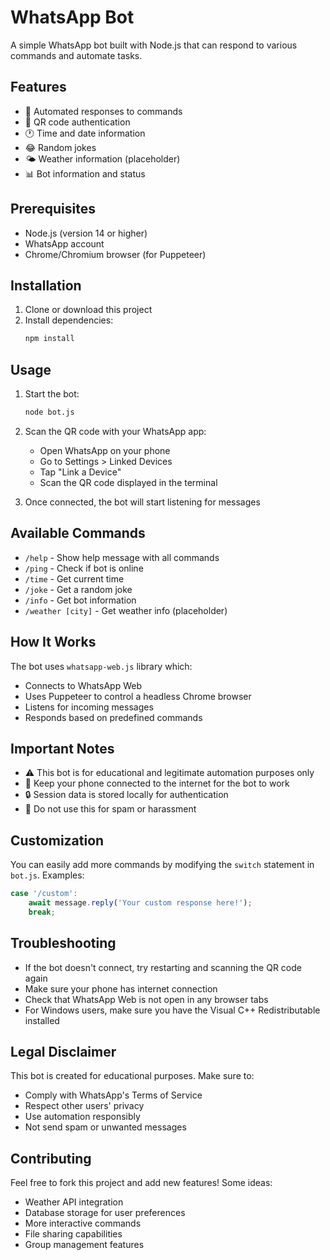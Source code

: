 # WhatsApp Bot

A simple WhatsApp bot built with Node.js that can respond to various commands and automate tasks.

## Features

- 🤖 Automated responses to commands
- 📱 QR code authentication
- 🕐 Time and date information
- 😂 Random jokes
- 🌤️ Weather information (placeholder)
- 📊 Bot information and status

## Prerequisites

- Node.js (version 14 or higher)
- WhatsApp account
- Chrome/Chromium browser (for Puppeteer)

## Installation

1. Clone or download this project
2. Install dependencies:
   ```bash
   npm install
   ```

## Usage

1. Start the bot:
   ```bash
   node bot.js
   ```

2. Scan the QR code with your WhatsApp app:
   - Open WhatsApp on your phone
   - Go to Settings > Linked Devices
   - Tap "Link a Device"
   - Scan the QR code displayed in the terminal

3. Once connected, the bot will start listening for messages

## Available Commands

- `/help` - Show help message with all commands
- `/ping` - Check if bot is online
- `/time` - Get current time
- `/joke` - Get a random joke
- `/info` - Get bot information
- `/weather [city]` - Get weather info (placeholder)

## How It Works

The bot uses `whatsapp-web.js` library which:
- Connects to WhatsApp Web
- Uses Puppeteer to control a headless Chrome browser
- Listens for incoming messages
- Responds based on predefined commands

## Important Notes

- ⚠️ This bot is for educational and legitimate automation purposes only
- 📱 Keep your phone connected to the internet for the bot to work
- 🔒 Session data is stored locally for authentication
- 🚫 Do not use this for spam or harassment

## Customization

You can easily add more commands by modifying the `switch` statement in `bot.js`. Examples:

```javascript
case '/custom':
    await message.reply('Your custom response here!');
    break;
```

## Troubleshooting

- If the bot doesn't connect, try restarting and scanning the QR code again
- Make sure your phone has internet connection
- Check that WhatsApp Web is not open in any browser tabs
- For Windows users, make sure you have the Visual C++ Redistributable installed

## Legal Disclaimer

This bot is created for educational purposes. Make sure to:
- Comply with WhatsApp's Terms of Service
- Respect other users' privacy
- Use automation responsibly
- Not send spam or unwanted messages

## Contributing

Feel free to fork this project and add new features! Some ideas:
- Weather API integration
- Database storage for user preferences
- More interactive commands
- File sharing capabilities
- Group management features
